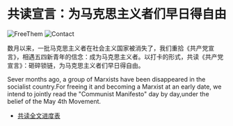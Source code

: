 # 共读宣言：为马克思主义者们早日得自由  

![FreeThem](https://img.shields.io/badge/Free-Them-blue.svg)
![Contact](https://img.shields.io/badge/Contact-typethon@protonmail.com-red.svg)  

数月以来，一批马克思主义者在社会主义国家被消失了，我们重拾《共产党宣言》，相遇五四新青年的信念：成为马克思主义者。以打卡的形式，共读《共产党宣言》：砸碎锁链，为马克思主义者们早日得自由。     

Sever months ago, a group of Marxists have been disappeared in the socialist country.For freeing it and becoming a  Marxist at an early date, we intend to jointly read the "Communist Manifesto" day by day,under the belief of the May 4th Movement. 

* [共读全文进度表](https://github.com/typethon/communist/blob/master/%E5%85%B1%E8%AF%BB%E8%BF%9B%E5%BA%A6%E8%A1%A8%20schedule.md)
